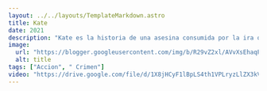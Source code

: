 ```yaml
---
layout: ../../layouts/TemplateMarkdown.astro
title: Kate
date: 2021
description: "Kate es la historia de una asesina consumida por la ira que se impone una última misión muy personal. Su jefe, Varrick, no parece querer ayudarla mucho en esta venganza, así que Kate decide secuestrar a la joven Ani  como moneda de cambio, porque su tío es un jefazo de la Yakuza"
image:
  url: "https://blogger.googleusercontent.com/img/b/R29vZ2xl/AVvXsEhaqPrvA09cOlwoGIvupaZV_nN1CgO2L23umCGidF-FDxg7Vj6x9BdIJ3OvmEv9hMwedoTo0uyLkeZnEZsd6bSgIKFg0vfngYef-U7j15N7FInnP_jxq2l5Rhe8vLboqx7X_Fl4JLRhq0H0/s320/0955234.jpg"
  alt: title
tags: ["Accion", " Crimen"]
video: "https://drive.google.com/file/d/1X8jHCyF1lBpLS4th1VPLryzLlZX3kVtq/preview"
---
```

